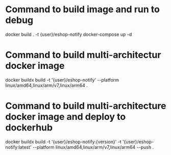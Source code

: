 # Command to build image and run to debug
docker build . -t {user}/eshop-notify
docker-compose up -d

# Command to build multi-architectur docker image
docker buildx build -t '{user}/eshop-notify' --platform linux/amd64,linux/arm/v7,linux/arm64 .

# Command to build multi-architecture docker image and deploy to dockerhub
docker buildx build -t '{user}/eshop-notify:{version}' -t '{user}/eshop-notify:latest' --platform linux/amd64,linux/arm/v7,linux/arm64 --push .
